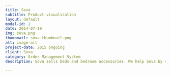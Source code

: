```yaml
---
title: Sova
subtitle: Product visualisation
layout: default
modal-id: 2
date: 2014-07-19
img: sova.png
thumbnail: sova-thumbnail.png
alt: image-alt
project-date: 2015 ongoing
client: Sova
category: Order Management System
description: Sova sells beds and bedroom accessories. We help Sova by visualising how they can combine all their different articles into products in different ways.

---
```

